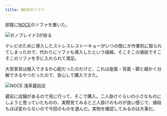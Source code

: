 ```yaml
---
title: NOCEのソファ
---
```

部屋に[NOCE](https://www.noce.co.jp/)のソファを置いた。

![](https://lh4.googleusercontent.com/SlNiPfx1dw5DsH-xuJ8V5aa8KHDsIlJGVk9_Kw-Ro0Z7hIe8aNUgVWEfGuwv2BFPXmHmajUZrTKW48qYf3Ec74G7Cf431uneNq2UcXY1BC7uaIQZNviI_j4jdpUW9o0dBTVs0gvq0R0AuPfzfIU0J8MDqwXw5PpboOYXGinXZIj3UNGBMNBxhpClwA "ゼノブレイド3が捗る")

テレビのために導入したストレスレストーキョーがいつの間にか作業机に取られてしまったので、代わりにソファも導入したという経緯。そこそこの値段でそこそこのソファを手に入れられて満足。

大型家具は搬入できるか心配だったのだけど、これは座面・背面・脚と細かく分解できるやつだったので、安心して購入できた。

![](https://lh5.googleusercontent.com/AWTEDnHCHdxF0WFYqQ256s5tMOp58Ve8wt7Jc_bxhWYv5b9CZ47oUu-ToCkLIuEVpjYniyG4K_ov4ZmLkG_hb7BhOwTPl-DoNAC1W40_CrZ9LlAFYenDKeET34NlZFd_GdSPCyU-qEbYUGN_pSHjfceG95-PMjA2xVHVxjp61vSkoHT7yMq48tFiww "NOCE 浅草蔵前店")

蔵前に店舗があるので見に行って、そこで購入。二人掛けぐらいの小さなものにしようと思っていたものの、実際見てみると三人掛けのものが良い感じで、値段もほぼ変わらないので今回のものを選んだ。実物を確認してみるのは大事だ。
